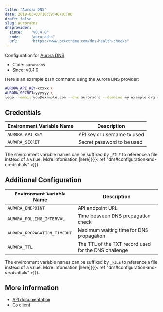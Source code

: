 ```yaml
---
title: "Aurora DNS"
date: 2019-03-03T16:39:46+01:00
draft: false
slug: auroradns
dnsprovider:
  since:    "v0.4.0"
  code:     "auroradns"
  url:      "https://www.pcextreme.com/dns-health-checks"
---
```


<!-- THIS DOCUMENTATION IS AUTO-GENERATED. PLEASE DO NOT EDIT. -->
<!-- providers/dns/auroradns/auroradns.toml -->
<!-- THIS DOCUMENTATION IS AUTO-GENERATED. PLEASE DO NOT EDIT. -->


Configuration for [Aurora DNS](https://www.pcextreme.com/dns-health-checks).


<!--more-->

- Code: `auroradns`
- Since: v0.4.0


Here is an example bash command using the Aurora DNS provider:

```bash
AURORA_API_KEY=xxxxx \
AURORA_SECRET=yyyyyy \
lego --email you@example.com --dns auroradns --domains my.example.org run
```




## Credentials

| Environment Variable Name | Description |
|-----------------------|-------------|
| `AURORA_API_KEY` | API key or username to used |
| `AURORA_SECRET` | Secret password to be used |

The environment variable names can be suffixed by `_FILE` to reference a file instead of a value.
More information [here]({{< ref "dns#configuration-and-credentials" >}}).


## Additional Configuration

| Environment Variable Name | Description |
|--------------------------------|-------------|
| `AURORA_ENDPOINT` | API endpoint URL |
| `AURORA_POLLING_INTERVAL` | Time between DNS propagation check |
| `AURORA_PROPAGATION_TIMEOUT` | Maximum waiting time for DNS propagation |
| `AURORA_TTL` | The TTL of the TXT record used for the DNS challenge |

The environment variable names can be suffixed by `_FILE` to reference a file instead of a value.
More information [here]({{< ref "dns#configuration-and-credentials" >}}).




## More information

- [API documentation](https://libcloud.readthedocs.io/en/latest/dns/drivers/auroradns.html#api-docs)
- [Go client](https://github.com/nrdcg/auroradns)

<!-- THIS DOCUMENTATION IS AUTO-GENERATED. PLEASE DO NOT EDIT. -->
<!-- providers/dns/auroradns/auroradns.toml -->
<!-- THIS DOCUMENTATION IS AUTO-GENERATED. PLEASE DO NOT EDIT. -->
